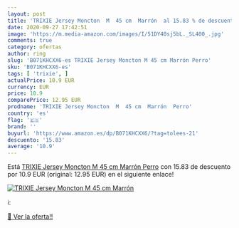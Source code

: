 ```yaml
---
layout: post
title: 'TRIXIE Jersey Moncton  M  45 cm  Marrón  al 15.83 % de descuento'
date: 2020-09-27 17:42:51
image: 'https://m.media-amazon.com/images/I/51DY40sj5bL._SL400_.jpg'
comments: true
category: ofertas
author: ring
slug: 'B071KHCXX6-es TRIXIE Jersey Moncton M 45 cm Marrón Perro'
sku: 'B071KHCXX6-es'
tags: [ 'trixie', ]
actualPrice: 10.9 EUR
currency: EUR
price: 10.9
comparePrice: 12.95 EUR
prodname: 'TRIXIE Jersey Moncton  M  45 cm  Marrón  Perro'
country: 'es'
flag: '🇪🇸'
brand: ''
buyurl: 'https://www.amazon.es/dp/B071KHCXX6/?tag=tolees-21'
descuento: '15.83'
average: '10.9'
---
```


Está [TRIXIE Jersey Moncton  M  45 cm  Marrón  Perro](https://www.amazon.es/dp/B071KHCXX6/?tag=tolees-21) con 15.83 de descuento por 10.9 EUR (original: 12.95 EUR) en el siguiente enlace!

[![TRIXIE Jersey Moncton  M  45 cm  Marrón ](https://m.media-amazon.com/images/I/51DY40sj5bL._SL400_.jpg)](https://www.amazon.es/dp/B071KHCXX6/?tag=tolees-21)

ℹ️:


[🛒 Ver la oferta!!](https://www.amazon.es/dp/B071KHCXX6/?tag=tolees-21)
